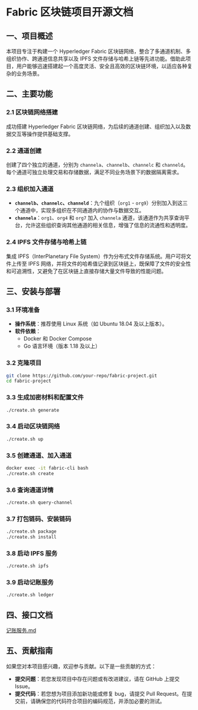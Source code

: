 # Fabric 区块链项目开源文档

## 一、项目概述
本项目专注于构建一个 Hyperledger Fabric 区块链网络，整合了多通道机制、多组织协作、跨通道信息共享以及 IPFS 文件存储与哈希上链等先进功能。借助此项目，用户能够迅速搭建起一个高度灵活、安全且高效的区块链环境，以适应各种复杂的业务场景。

## 二、主要功能
### 2.1 区块链网络搭建
成功搭建 Hyperledger Fabric 区块链网络，为后续的通道创建、组织加入以及数据交互等操作提供基础支撑。

### 2.2 通道创建
创建了四个独立的通道，分别为 `channela`、`channelb`、`channelc` 和 `channeld`。每个通道可独立处理交易和存储数据，满足不同业务场景下的数据隔离需求。

### 2.3 组织加入通道
- **`channelb`、`channelc`、`channeld`**：九个组织（`org1` - `org9`）分别加入到这三个通道中，实现多组织在不同通道内的协作与数据交互。
- **`channela`**：`org1`、`org4` 和 `org7` 加入 `channela` 通道，该通道作为共享查询平台，允许这些组织查询其他通道的相关信息，增强了信息的流通性和透明度。

### 2.4 IPFS 文件存储与哈希上链
集成 IPFS（InterPlanetary File System）作为分布式文件存储系统。用户可将文件上传至 IPFS 网络，并将文件的哈希值记录到区块链上，既保障了文件的安全性和可追溯性，又避免了在区块链上直接存储大量文件导致的性能问题。

## 三、安装与部署

### 3.1 环境准备
- **操作系统**：推荐使用 Linux 系统（如 Ubuntu 18.04 及以上版本）。
- **软件依赖**：
    - Docker 和 Docker Compose
    - Go 语言环境（版本 1.18 及以上）

### 3.2 克隆项目
```bash
git clone https://github.com/your-repo/fabric-project.git
cd fabric-project
```

### 3.3 生成加密材料和配置文件
```bash
./create.sh generate
```

### 3.4 启动区块链网络
```bash
./create.sh up
```

### 3.5 创建通道、加入通道
```bash
docker exec -it fabric-cli bash
./create.sh create
```

### 3.6 查询通道详情
```bash
./create.sh query-channel
```

### 3.7 打包链码、安装链码
```bash
./create.sh package
./create.sh install
```

### 3.8 启动 IPFS 服务
```bash
./create.sh ipfs
```

### 3.9 启动记账服务
```bash
./create.sh ledger
```

## 四、接口文档
[记账服务.md](%BC%C7%D5%CB%B7%FE%CE%F1.md)

## 五、贡献指南
如果您对本项目感兴趣，欢迎参与贡献。以下是一些贡献的方式：
- **提交问题**：若您发现项目中存在问题或有改进建议，请在 GitHub 上提交 Issue。
- **提交代码**：若您想为项目添加新功能或修复 bug，请提交 Pull Request。在提交前，请确保您的代码符合项目的编码规范，并添加必要的测试。
